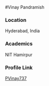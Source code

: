 #Vinay Pandramish
### Location
Hyderabad, India
### Academics
NIT Hamirpur
### Profile Link
[PVinay737](https://github.com/PVinay737)
